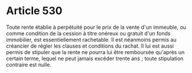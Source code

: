 # Article 530

Toute rente établie à perpétuité pour le prix de la vente d'un immeuble, ou comme condition de la cession à titre onéreux ou gratuit d'un fonds immobilier, est essentiellement rachetable.   Il est néanmoins permis au créancier de régler les clauses et conditions du rachat.   Il lui est aussi permis de stipuler que la rente ne pourra lui être remboursée qu'après un certain terme, lequel ne peut jamais excéder trente ans ; toute stipulation contraire est nulle.